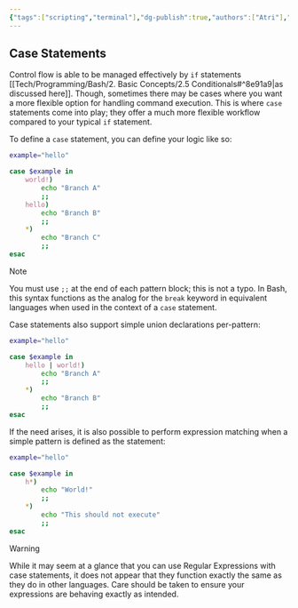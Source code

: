 ```yaml
---
{"tags":["scripting","terminal"],"dg-publish":true,"authors":["Atri"],"permalink":"/tech/programming/bash/3-advanced-concepts/3-3-pattern-matching/","dgPassFrontmatter":true,"created":"2024-03-07T03:01:55.838-05:00","updated":"2024-03-08T03:26:52.493-05:00"}
---
```


## Case Statements

Control flow is able to be managed effectively by `if` statements [[Tech/Programming/Bash/2. Basic Concepts/2.5 Conditionals#^8e91a9\|as discussed here]]. Though, sometimes there may be cases where you want a more flexible option for handling command execution. This is where `case` statements come into play; they offer a much more flexible workflow compared to your typical `if` statement.

To define a `case` statement, you can define your logic like so:

```bash
example="hello"

case $example in
	world!)
		echo "Branch A"
		;;
	hello)
		echo "Branch B"
		;;
	*)
		echo "Branch C"
		;;
esac
```

> [!note] 
> You must use `;;` at the end of each pattern block; this is not a typo. In Bash, this syntax functions as the analog for the `break` keyword in equivalent languages when used in the context of a `case` statement.

Case statements also support simple union declarations per-pattern:

```bash
example="hello"

case $example in
	hello | world!)
		echo "Branch A"
		;;
	*)
		echo "Branch B"
		;;
esac
```

If the need arises, it is also possible to perform expression matching when a simple pattern is defined as the statement:

```bash
example="hello"

case $example in
	h*)
		echo "World!"
		;;
	*)
		echo "This should not execute"
		;;
esac
```

>[!warning] 
>While it may seem at a glance that you can use Regular Expressions with case statements, it does not appear that they function exactly the same as they do in other languages. Care should be taken to ensure your expressions are behaving exactly as intended.